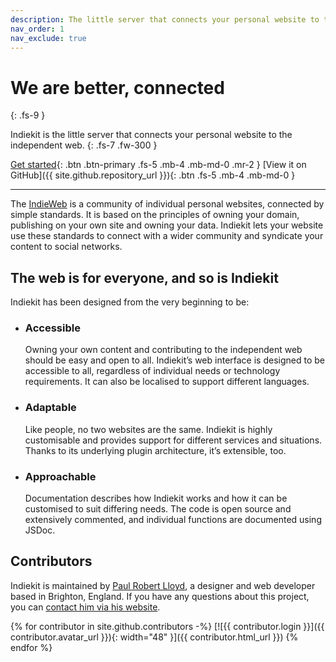 ```yaml
---
description: The little server that connects your personal website to the independent web.
nav_order: 1
nav_exclude: true
---
```


# We are better, connected
{: .fs-9 }

Indiekit is the little server that connects your personal website to the independent web.
{: .fs-7 .fw-300 }

[Get started](get-started.md){: .btn .btn-primary .fs-5 .mb-4 .mb-md-0 .mr-2 } [View it on GitHub]({{ site.github.repository_url }}){: .btn .fs-5 .mb-4 .mb-md-0 }

---

The [IndieWeb](https://indieweb.org) is a community of individual personal websites, connected by simple standards. It is based on the principles of owning your domain, publishing on your own site and owning your data. Indiekit lets your website use these standards to connect with a wider community and syndicate your content to social networks.

## The web is for everyone, and so is Indiekit

Indiekit has been designed from the very beginning to be:

- ### Accessible

  Owning your own content and contributing to the independent web should be easy and open to all. Indiekit’s web interface is designed to be accessible to all, regardless of individual needs or technology requirements. It can also be localised to support different languages.

- ### Adaptable

  Like people, no two websites are the same. Indiekit is highly customisable and provides support for different services and situations. Thanks to its underlying plugin architecture, it’s extensible, too.

- ### Approachable

  Documentation describes how Indiekit works and how it can be customised to suit differing needs. The code is open source and extensively commented, and individual functions are documented using JSDoc.

## Contributors

Indiekit is maintained by [Paul Robert Lloyd](https://paulrobertlloyd.com), a designer and web developer based in Brighton, England. If you have any questions about this project, you can [contact him via his website](https://paulrobertlloyd.com/contact/).

{% for contributor in site.github.contributors -%}
[![{{ contributor.login }}]({{ contributor.avatar_url }}){: width="48" }]({{ contributor.html_url }})
{% endfor %}

